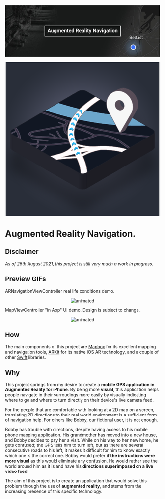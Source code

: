 ![](resources/arnavqub.jpg)
<p align="center">
  <img src="resources/ARNavQUBAppIcon.png"/>
</p>

# Augmented Reality Navigation.
## Disclaimer
_As of 26th August 2021, this project is still very much a work in progress._

## Preview GIFs
ARNavigationViewController real life conditions demo.
<p align="center">
  <img src="resources/ARNav_preview16.gif" alt="animated"/>
</p>

MapViewController "in App" UI demo. Design is subject to change.
<p align="center">
  <img src="resources/MapView_preview.gif" alt="animated"/>
</p>

## How

The main components of this project are [Mapbox](https://www.mapbox.com/) for its excellent mapping and navigation tools, [ARKit](https://developer.apple.com/augmented-reality/arkit/) for its native iOS AR technology, and a couple of other [Swift](https://developer.apple.com/swift/) libraries.

## Why
This project springs from my desire to create a **mobile GPS application in Augmented Reality for iPhone**.
By being more **visual**, this application helps people navigate in their surroudings more easily by visually indicating where to go and where to turn directly on their device's live camera feed.

For the people that are comfortable with looking at a 2D map on a screen, translating 2D directions to their real world environment is a sufficient form of navigation help. For others like Bobby, our fictional user, it is not enough.

Bobby has trouble with directions, despite having access to his mobile phone mapping application. His grandmother has moved into a new house, and Bobby decides to pay her a visit. While on his way to her new home, he gets confused; the GPS tells him to turn left, but as there are several consecutive roads to his left, it makes it difficult for him to know exactly which one is the correct one. Bobby would prefer **if the instructions were more visual** as this would eliminate any confusion. He would rather see the world around him as it is and have his **directions superimposed on a live video feed**.

The aim of this project is to create an application that would solve this problem through the use of **augmented reality**, and stems from the increasing presence of this specific technology.
